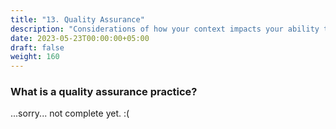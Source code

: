 ```yaml
---
title: "13. Quality Assurance"
description: "Considerations of how your context impacts your ability to gain value from a quality assurance practice"
date: 2023-05-23T00:00:00+05:00
draft: false
weight: 160
---
```


### What is a quality assurance practice?
...sorry... not complete yet. :(

